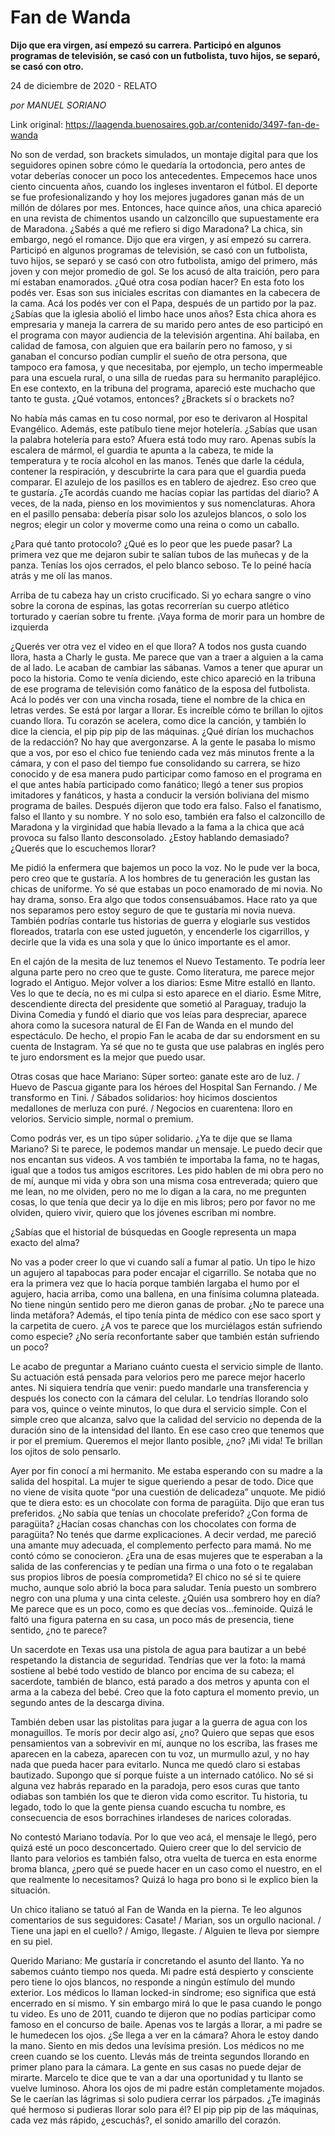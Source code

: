 # Fan de Wanda

**Dijo que era virgen, así empezó su carrera. Participó en algunos programas de televisión, se casó con un futbolista, tuvo hijos, se separó, se casó con otro.**

24 de diciembre de 2020 - RELATO

_por MANUEL SORIANO_

Link original: https://laagenda.buenosaires.gob.ar/contenido/3497-fan-de-wanda



No son de verdad, son brackets simulados, un montaje digital para que los seguidores opinen sobre cómo le quedaría la ortodoncia, pero antes de votar deberías conocer un poco los antecedentes. Empecemos hace unos ciento cincuenta años, cuando los ingleses inventaron el fútbol. El deporte se fue profesionalizando y hoy los mejores jugadores ganan más de un millón de dólares por mes. Entonces, hace quince años, una chica apareció en una revista de chimentos usando un calzoncillo que supuestamente era de Maradona. ¿Sabés a qué me refiero si digo Maradona? La chica, sin embargo, negó el romance. Dijo que era virgen, y así empezó su carrera. Participó en algunos programas de televisión, se casó con un futbolista, tuvo hijos, se separó y se casó con otro futbolista, amigo del primero, más joven y con mejor promedio de gol. Se los acusó de alta traición, pero para mí estaban enamorados. ¿Qué otra cosa podían hacer? En esta foto los podés ver. Esas son sus iniciales escritas con diamantes en la cabecera de la cama. Acá los podés ver con el Papa, después de un partido por la paz. ¿Sabías que la iglesia abolió el limbo hace unos años? Esta chica ahora es empresaria y maneja la carrera de su marido pero antes de eso participó en el programa con mayor audiencia de la televisión argentina. Ahí bailaba, en calidad de famosa, con alguien que era bailarín pero no famoso, y si ganaban el concurso podían cumplir el sueño de otra persona, que tampoco era famosa, y que necesitaba, por ejemplo, un techo impermeable para una escuela rural, o una silla de ruedas para su hermanito parapléjico. En ese contexto, en la tribuna del programa, apareció este muchacho que tanto te gusta. ¿Qué votamos, entonces? ¿Brackets sí o brackets no?




No había más camas en tu coso normal, por eso te derivaron al Hospital Evangélico. Además, este patíbulo tiene mejor hotelería. ¿Sabías que usan la palabra hotelería para esto? Afuera está todo muy raro. Apenas subís la escalera de mármol, el guardia te apunta a la cabeza, te mide la temperatura y te rocía alcohol en las manos. Tenés que darle la cédula, contener la respiración, y descubrirte la cara para que el guardia pueda comparar. El azulejo de los pasillos es en tablero de ajedrez. Eso creo que te gustaría. ¿Te acordás cuando me hacías copiar las partidas del diario? A veces, de la nada, pienso en los movimientos y sus nomenclaturas. Ahora en el pasillo pensaba: debería pisar solo los azulejos blancos, o solo los negros; elegir un color y moverme como una reina o como un caballo.




¿Para qué tanto protocolo? ¿Qué es lo peor que les puede pasar? La primera vez que me dejaron subir te salían tubos de las muñecas y de la panza. Tenías los ojos cerrados, el pelo blanco seboso. Te lo peiné hacía atrás y me olí las manos.




Arriba de tu cabeza hay un cristo crucificado. Si yo echara sangre o vino sobre la corona de espinas, las gotas recorrerían su cuerpo atlético torturado y caerían sobre tu frente. ¡Vaya forma de morir para un hombre de izquierda




¿Querés ver otra vez el video en el que llora? A todos nos gusta cuando llora, hasta a Charly le gusta. Me parece que van a traer a alguien a la cama de al lado. Le acaban de cambiar las sábanas. Vamos a tener que apurar un poco la historia. Como te venía diciendo, este chico apareció en la tribuna de ese programa de televisión como fanático de la esposa del futbolista. Acá lo podés ver con una vincha rosada, tiene el nombre de la chica en letras verdes. Se está por largar a llorar. Es increíble cómo te brillan lo ojitos cuando llora. Tu corazón se acelera, como dice la canción, y también lo dice la ciencia, el pip pip pip de las máquinas. ¿Qué dirían los muchachos de la redacción? No hay que avergonzarse. A la gente le pasaba lo mismo que a vos, por eso el chico fue teniendo cada vez más minutos frente a la cámara, y con el paso del tiempo fue consolidando su carrera, se hizo conocido y de esa manera pudo participar como famoso en el programa en el que antes había participado como fanático; llegó a tener sus propios imitadores y fanáticos, y hasta a conducir la versión boliviana del mismo programa de bailes. Después dijeron que todo era falso. Falso el fanatismo, falso el llanto y su nombre. Y no solo eso, también era falso el calzoncillo de Maradona y la virginidad que había llevado a la fama a la chica que acá provoca su falso llanto desconsolado. ¿Estoy hablando demasiado? ¿Querés que lo escuchemos llorar?




Me pidió la enfermera que bajemos un poco la voz. No le pude ver la boca, pero creo que te gustaría. A los hombres de tu generación les gustan las chicas de uniforme. Yo sé que estabas un poco enamorado de mi novia. No hay drama, sonso. Era algo que todos consensuábamos. Hace rato ya que nos separamos pero estoy seguro de que te gustaría mi novia nueva. También podrías contarle tus historias de guerra y elogiarle sus vestidos floreados, tratarla con ese usted juguetón, y encenderle los cigarrillos, y decirle que la vida es una sola y que lo único importante es el amor.




En el cajón de la mesita de luz tenemos el Nuevo Testamento. Te podría leer alguna parte pero no creo que te guste. Como literatura, me parece mejor logrado el Antiguo. Mejor volver a los diarios: Esme Mitre estalló en llanto. Ves lo que te decía, no es mi culpa si esto aparece en el diario. Esme Mitre, descendiente directa del presidente que sometió al Paraguay, tradujo la Divina Comedia y fundó el diario que vos leías para despreciar, aparece ahora como la sucesora natural de El Fan de Wanda en el mundo del espectáculo. De hecho, el propio Fan le acaba de dar su endorsment en su cuenta de Instagram. Ya sé que no te gusta que use palabras en inglés pero te juro endorsment es la mejor que puedo usar.




Otras cosas que hace Mariano: Súper sorteo: ganate este aro de luz. / Huevo de Pascua gigante para los héroes del Hospital San Fernando. / Me transformo en Tini. / Sábados solidarios: hoy hicimos doscientos medallones de merluza con puré. / Negocios en cuarentena: lloro en velorios. Servicio simple, normal o premium.




Como podrás ver, es un tipo súper solidario. ¿Ya te dije que se llama Mariano? Si te parece, le podemos mandar un mensaje. Le puedo decir que nos encantan sus videos. A vos también te importaba la fama, no te hagas, igual que a todos tus amigos escritores. Les pido hablen de mi obra pero no de mí, aunque mi vida y obra son una misma cosa entreverada; quiero que me lean, no me olviden, pero no me lo digan a la cara, no me pregunten cosas, lo que tenía que decir ya lo dije en mis libros; pero por favor no me olviden, quiero vivir, quiero que los jóvenes escriban mi nombre.




¿Sabías que el historial de búsquedas en Google representa un mapa exacto del alma?




No vas a poder creer lo que vi cuando salí a fumar al patio. Un tipo le hizo un agujero al tapabocas para poder encajar el cigarrillo. Se notaba que no era la primera vez que lo hacía porque también largaba el humo por el agujero, hacia arriba, como una ballena, en una finísima columna plateada. No tiene ningún sentido pero me dieron ganas de probar. ¿No te parece una linda metáfora? Además, el tipo tenía pinta de médico con ese saco sport y la carpetita de cuero. ¿A vos te parece que los murciélagos están sufriendo como especie? ¿No sería reconfortante saber que también están sufriendo un poco?




Le acabo de preguntar a Mariano cuánto cuesta el servicio simple de llanto. Su actuación está pensada para velorios pero me parece mejor hacerlo antes. Ni siquiera tendría que venir: puedo mandarle una transferencia y después los conecto con la cámara del celular. Lo tendrías llorando solo para vos, quince o veinte minutos, lo que dura el servicio simple. Con el simple creo que alcanza, salvo que la calidad del servicio no dependa de la duración sino de la intensidad del llanto. En ese caso creo que tenemos que ir por el premium. Queremos el mejor llanto posible, ¿no? ¡Mi vida! Te brillan los ojitos de solo pensarlo.




Ayer por fin conocí a mi hermanito. Me estaba esperando con su madre a la salida del hospital. La mujer te sigue queriendo a pesar de todo. Dice que no viene de visita quote “por una cuestión de delicadeza” unquote. Me pidió que te diera esto: es un chocolate con forma de paragüita. Dijo que eran tus preferidos. ¿No sabía que tenías un chocolate preferido? ¿Con forma de paragüita? ¿Hacían cosas chanchas con los chocolates con forma de paragüita? No tenés que darme explicaciones. A decir verdad, me pareció una amante muy adecuada, el complemento perfecto para mamá. No me contó cómo se conocieron. ¿Era una de esas mujeres que te esperaban a la salida de las conferencias y te pedían una firma o una foto o te regalaban sus propios libros de poesía comprometida? El chico no sé si te quiere mucho, aunque solo abrió la boca para saludar. Tenía puesto un sombrero negro con una pluma y una cinta celeste. ¿Quién usa sombrero hoy en día? Me parece que es un poco, como es que decías vos…feminoide. Quizá le faltó una figura paterna en su casa, un poco más de presencia, tiene sentido, ¿no te parece?




Un sacerdote en Texas usa una pistola de agua para bautizar a un bebé respetando la distancia de seguridad. Tendrías que ver la foto: la mamá sostiene al bebé todo vestido de blanco por encima de su cabeza; el sacerdote, también de blanco, está parado a dos metros y apunta con el arma a la cabeza del bebé. Creo que la foto captura el momento previo, un segundo antes de la descarga divina.




También deben usar las pistolitas para jugar a la guerra de agua con los monaguillos. Te morís por decir algo así, ¿no? Quiero que sepas que esos pensamientos van a sobrevivir en mí, aunque no los escriba, las frases me aparecen en la cabeza, aparecen con tu voz, un murmullo azul, y no hay nada que pueda hacer para evitarlo. Nunca me quedó claro si estabas bautizado. Supongo que sí porque fuiste a un internado católico. No sé si alguna vez habrás reparado en la paradoja, pero esos curas que tanto odiabas son también los que te dieron vida como escritor. Tu historia, tu legado, todo lo que la gente piensa cuando escucha tu nombre, es consecuencia de esos borrachines irlandeses de narices coloradas.




No contestó Mariano todavía. Por lo que veo acá, el mensaje le llegó, pero quizá esté un poco desconcertado. Quiero creer que lo del servicio de llanto para velorios es también falso, otra vuelta de tuerca en esta enorme broma blanca, ¿pero qué se puede hacer en un caso como el nuestro, en el que realmente lo necesitamos? Quizá lo haga pro bono si le explico bien la situación.




Un chico italiano se tatuó al Fan de Wanda en la pierna. Te leo algunos comentarios de sus seguidores: Casate! / Marian, sos un orgullo nacional. / Tiene una japi en el cuello? / Amigo, llegaste. / Alguien te lleva por siempre en su piel.




Querido Mariano: Me gustaría ir concretando el asunto del llanto. Ya no sabemos cuánto tiempo nos queda. Mi padre está despierto y consciente pero tiene lo ojos blancos, no responde a ningún estímulo del mundo exterior. Los médicos lo llaman locked-in síndrome; eso significa que está encerrado en sí mismo. Y sin embargo mirá lo que le pasa cuando le pongo tu video. Es uno de 2011, cuando te dijeron que no podías participar como famoso en el concurso de baile. Apenas vos te largás a llorar, a mi padre se le humedecen los ojos. ¿Se llega a ver en la cámara? Ahora le estoy dando la mano. Siento en mis dedos una levísima presión. Los médicos no me creen cuando se los cuento. Llevás más de treinta segundos llorando en primer plano para la cámara. La gente en sus casas no puede dejar de mirarte. Marcelo te dice que te van a dar una oportunidad y tu llanto se vuelve luminoso. Ahora los ojos de mi padre están completamente mojados. Se le caerían las lágrimas si solo pudiera cerrar los párpados. ¿Te imaginás qué hermoso si pudieras llorar solo para él? El pip pip pip de las máquinas, cada vez más rápido, ¿escuchás?, el sonido amarillo del corazón.



